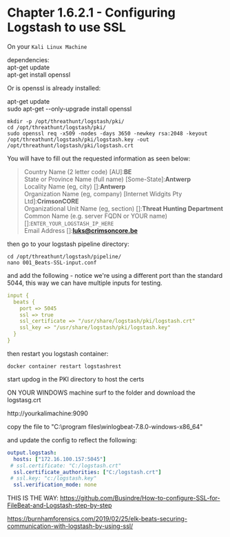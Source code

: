 #   Chapter 1.6.2.1 - Configuring Logstash to use SSL

On your `Kali Linux Machine`

dependencies:  
apt-get update  
apt-get install openssl  

Or is openssl is already installed:  

apt-get update  
sudo apt-get --only-upgrade install openssl  

```code
mkdir -p /opt/threathunt/logstash/pki/
cd /opt/threathunt/logstash/pki/
sudo openssl req -x509 -nodes -days 3650 -newkey rsa:2048 -keyout /opt/threathunt/logstash/pki/logstash.key -out /opt/threathunt/logstash/pki/logstash.crt
```
You will have to fill out the requested information as seen below:  

>Country Name (2 letter code) [AU]:**BE**  
State or Province Name (full name) [Some-State]:**Antwerp**  
Locality Name (eg, city) []:**Antwerp**  
Organization Name (eg, company) [Internet Widgits Pty Ltd]:**CrimsonCORE**  
Organizational Unit Name (eg, section) []:**Threat Hunting Department**  
Common Name (e.g. server FQDN or YOUR name) []:`ENTER_YOUR_LOGSTASH_IP_HERE`  
Email Address []:**luks@crimsoncore.be**  

then go to your logstash pipeline directory:

```code
cd /opt/threathunt/logstash/pipeline/
nano 001_Beats-SSL-input.conf
```

and add the following - notice we're using a different port than the standard 5044, this way we can have multiple inputs for testing.

```yaml
input {
  beats {
    port => 5045
    ssl => true
    ssl_certificate => "/usr/share/logstash/pki/logstash.crt"
    ssl_key => "/usr/share/logstash/pki/logstash.key"
  }
}
```
then restart you logstash container:
```code
docker container restart logstashrest
```

start updog in the PKI directory to host the certs  

ON YOUR WINDOWS machine
surf to the folder and download the logstasg.crt

http://yourkalimachine:9090

copy the file to "C:\program files\winlogbeat-7.8.0-windows-x86_64"

and update the config to reflect the following:

```yaml
output.logstash:
  hosts: ["172.16.100.157:5045"]
 # ssl.certificate: "C:/logstash.crt"
  ssl.certificate_authorities: ["C:/logstash.crt"]
 # ssl.key: "c:/logstash.key"
  ssl.verification_mode: none
```

THIS IS THE WAY: https://github.com/Busindre/How-to-configure-SSL-for-FileBeat-and-Logstash-step-by-step

https://burnhamforensics.com/2019/02/25/elk-beats-securing-communication-with-logstash-by-using-ssl/

